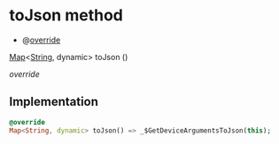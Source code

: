 


# toJson method







- @[override](https://api.flutter.dev/flutter/dart-core/override-constant.html)

[Map](https://api.flutter.dev/flutter/dart-core/Map-class.html)&lt;[String](https://api.flutter.dev/flutter/dart-core/String-class.html), dynamic> toJson
()

_override_






## Implementation

```dart
@override
Map<String, dynamic> toJson() => _$GetDeviceArgumentsToJson(this);
```







